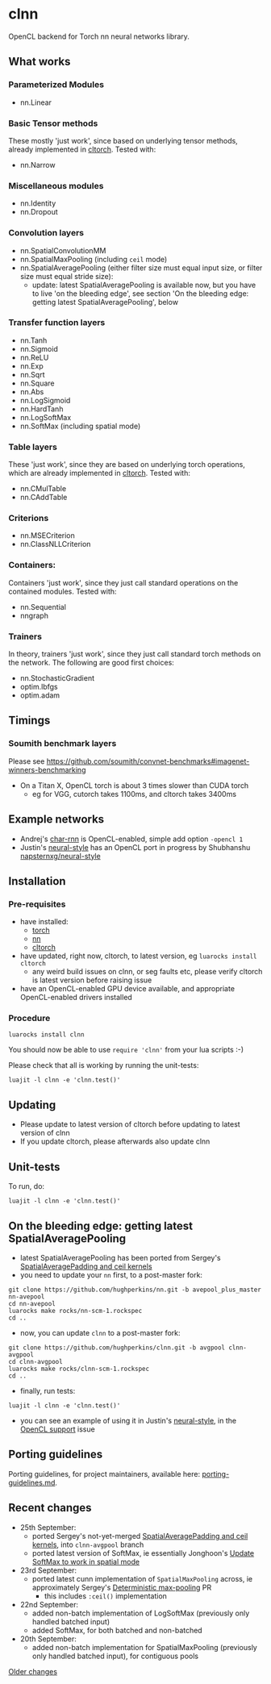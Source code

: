 # clnn

OpenCL backend for Torch nn neural networks library.

## What works

### Parameterized Modules

* nn.Linear

### Basic Tensor methods

These mostly 'just work', since based on underlying tensor methods, already implemented in [cltorch](https://github.com/hughperkins/cltorch).  Tested with:

* nn.Narrow

### Miscellaneous modules

* nn.Identity
* nn.Dropout

### Convolution layers

* nn.SpatialConvolutionMM
* nn.SpatialMaxPooling (including `ceil` mode)
* nn.SpatialAveragePooling (either filter size must equal input size, or filter size must equal stride size):
  * update: latest SpatialAveragePooling is available now, but you have to live 'on the bleeding edge', see section 'On the bleeding edge: getting latest SpatialAveragePooling', below

### Transfer function layers

* nn.Tanh
* nn.Sigmoid
* nn.ReLU
* nn.Exp
* nn.Sqrt
* nn.Square
* nn.Abs
* nn.LogSigmoid
* nn.HardTanh
* nn.LogSoftMax
* nn.SoftMax (including spatial mode)

### Table layers

These 'just work', since they are based on underlying torch operations, which are already implemented in [cltorch](https://github.com/hughperkins/cltorch).  Tested with:
* nn.CMulTable
* nn.CAddTable

### Criterions

* nn.MSECriterion
* nn.ClassNLLCriterion

### Containers:

Containers 'just work', since they just call standard operations on the contained modules.  Tested with:
* nn.Sequential
* nngraph

### Trainers

In theory, trainers 'just work', since they just call standard torch methods on the network.  The following are good first choices:
* nn.StochasticGradient
* optim.lbfgs
* optim.adam

## Timings

### Soumith benchmark layers

Please see https://github.com/soumith/convnet-benchmarks#imagenet-winners-benchmarking
* On a Titan X, OpenCL torch is about 3 times slower than CUDA torch
  * eg for VGG, cutorch takes 1100ms, and cltorch takes 3400ms

## Example networks

* Andrej's [char-rnn](https://github.com/karpathy/char-rnn) is OpenCL-enabled, simple add option `-opencl 1`
* Justin's [neural-style](https://github.com/jcjohnson/neural-style) has an OpenCL port in progress by Shubhanshu [napsternxg/neural-style](https://github.com/napsternxg/neural-style)

## Installation

### Pre-requisites

* have installed:
  * [torch](https://github.com/torch/torch7)
  * [nn](https://github.com/torch/nn)
  * [cltorch](https://github.com/hughperkins/cltorch)
* have updated, right now, cltorch, to latest version, eg `luarocks install cltorch`
  * any weird build issues on clnn, or seg faults etc, please verify cltorch is latest version before raising issue
* have an OpenCL-enabled GPU device available, and appropriate OpenCL-enabled drivers installed

### Procedure

```
luarocks install clnn
```

You should now be able to use `require 'clnn'` from your lua scripts :-)

Please check that all is working by running the unit-tests:
```
luajit -l clnn -e 'clnn.test()'
```

## Updating

* Please update to latest version of cltorch before updating to latest version of clnn
* If you update cltorch, please afterwards also update clnn

## Unit-tests

To run, do:
```
luajit -l clnn -e 'clnn.test()'
```

## On the bleeding edge: getting latest SpatialAveragePooling

* latest SpatialAveragePooling has been ported from Sergey's [SpatialAveragePadding and ceil kernels](https://github.com/torch/cunn/pull/134)
* you need to update your `nn` first, to a post-master fork:
```
git clone https://github.com/hughperkins/nn.git -b avepool_plus_master nn-avepool
cd nn-avepool
luarocks make rocks/nn-scm-1.rockspec
cd ..
```
* now, you can update `clnn` to a post-master fork:
```
git clone https://github.com/hughperkins/clnn.git -b avgpool clnn-avgpool
cd clnn-avgpool
luarocks make rocks/clnn-scm-1.rockspec
cd ..
```
* finally, run tests:
```
luajit -l clnn -e 'clnn.test()'
```
* you can see an example of using it in Justin's [neural-style](https://github.com/jcjohnson/neural-style), in the [OpenCL support](https://github.com/jcjohnson/neural-style/issues/44#issuecomment-142912267) issue

## Porting guidelines

Porting guidelines, for project maintainers, available here: [porting-guidelines.md](doc/porting-guidelines.md).

## Recent changes

* 25th September:
  * ported Sergey's not-yet-merged  [SpatialAveragePadding and ceil kernels](https://github.com/torch/cunn/pull/134), into `clnn-avgpool` branch
  * ported latest version of SoftMax, ie essentially Jonghoon's [Update SoftMax to work in spatial mode](https://github.com/torch/cunn/pull/135)
* 23rd September:
  * ported latest cunn implementation of `SpatialMaxPooling` across, ie approximately Sergey's [Deterministic max-pooling](https://github.com/torch/cunn/pull/106) PR
    * this includes `:ceil()` implementation
* 22nd September:
  * added non-batch implementation of LogSoftMax (previously only handled batched input)
  * added SoftMax, for both batched and non-batched
* 20th September:
  * added non-batch implementation for SpatialMaxPooling (previously only handled batched input), for contiguous pools

[Older changes](doc/older-changes.md)

